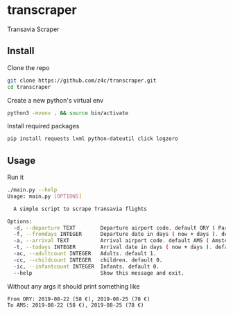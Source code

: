 # transcraper
Transavia Scraper


## Install
Clone the repo
```bash
git clone https://github.com/z4c/transcraper.git 
cd transcraper
```

Create a new python's virtual env
```bash
python3 -mvenv . && source bin/activate
```

Install required packages
```bash
pip install requests lxml python-dateutil click logzero
```

## Usage
Run it 
```bash
./main.py --help
Usage: main.py [OPTIONS]

  A simple script to scrape Transavia flights

Options:
  -d, --departure TEXT        Departure airport code. default ORY ( Paris Orly).
  -f, --fromdays INTEGER      Departure date in days ( now + days ). default 15 days.
  -a, --arrival TEXT          Arrival airport code. default AMS ( Amsterdam Schiphol ).
  -t, --todays INTEGER        Arrival date in days ( now + days ). default 22 days.
  -ac, --adultcount INTEGER   Adults. default 1.
  -cc, --childcount INTEGER   children. default 0.
  -ic, --infantcount INTEGER  Infants. default 0.
  --help                      Show this message and exit.
```

Without any args it should print something like
```
From ORY: 2019-08-22 (58 €), 2019-08-25 (78 €)
To AMS: 2019-08-22 (58 €), 2019-08-25 (78 €)
```


